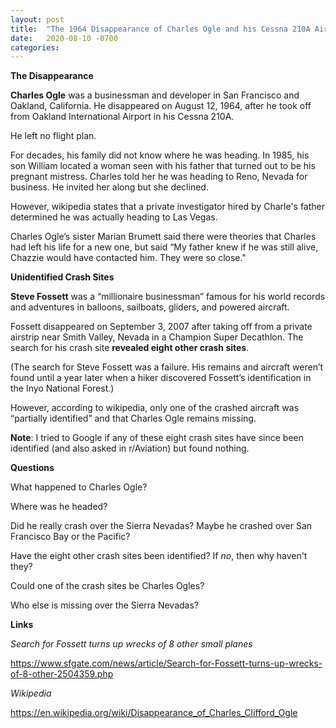 ```yaml
---
layout: post
title:  "The 1964 Disappearance of Charles Ogle and his Cessna 210A Aircraft"
date:   2020-08-10 -0700
categories:
---
```

**The Disappearance**


**Charles Ogle** was a businessman and developer in San Francisco and Oakland, California.  He disappeared on August 12, 1964, after he took off from Oakland International Airport in his Cessna 210A.


He left no flight plan.


For decades, his family did not know where he was heading.  In 1985, his son William located a woman seen with his father that turned out to be his pregnant mistress.  Charles told her he was heading to Reno, Nevada for business.  He invited her along but she declined.


However, wikipedia states that a private investigator hired by Charle's father determined he was actually heading to Las Vegas.


Charles Ogle’s sister Marian Brumett said there were theories that Charles had left his life for a new one, but said “My father knew if he was still alive, Chazzie would have contacted him. They were so close."



**Unidentified Crash Sites**


**Steve Fossett** was a “millionaire businessman” famous for his world records and adventures in balloons, sailboats, gliders, and powered aircraft.


Fossett disappeared on September 3, 2007 after taking off from a private airstrip near Smith Valley, Nevada in a Champion Super Decathlon.  The search for his crash site **revealed eight other crash sites**.


(The search for Steve Fossett was a failure.  His remains and aircraft weren’t found until a year later when a hiker discovered Fossett’s identification in the Inyo National Forest.)


However, according to wikipedia, only one of the crashed aircraft was “partially identified” and that Charles Ogle remains missing.


**Note**: I tried to Google if any of these eight crash sites have since been identified (and also asked in r/Aviation) but found nothing.




**Questions**


What happened to Charles Ogle?


Where was he headed?


Did he really crash over the Sierra Nevadas?  Maybe he crashed over San Francisco Bay or the Pacific?


Have the eight other crash sites been identified?  If *no*, then why haven't they?


Could one of the crash sites be Charles Ogles?


Who else is missing over the Sierra Nevadas?




**Links**

*Search for Fossett turns up wrecks of 8 other small planes*

<https://www.sfgate.com/news/article/Search-for-Fossett-turns-up-wrecks-of-8-other-2504359.php>


*Wikipedia*

<https://en.wikipedia.org/wiki/Disappearance_of_Charles_Clifford_Ogle>
